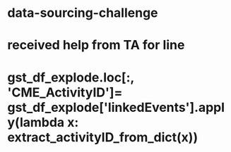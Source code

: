 # data-sourcing-challenge
# received help from TA for line 
# gst_df_explode.loc[:, 'CME_ActivityID']= gst_df_explode['linkedEvents'].apply(lambda x: extract_activityID_from_dict(x))
